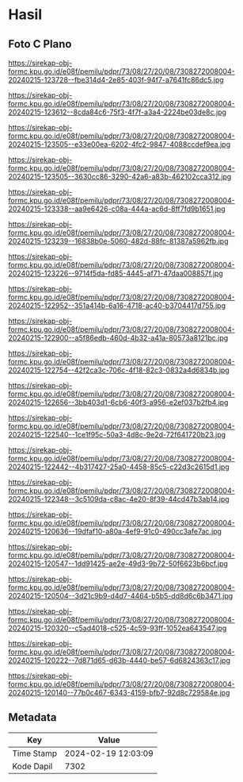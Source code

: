 # Hasil

## Foto C Plano

https://sirekap-obj-formc.kpu.go.id/e08f/pemilu/pdpr/73/08/27/20/08/7308272008004-20240215-123728--fbe314d4-2e85-403f-94f7-a7641fc86dc5.jpg

https://sirekap-obj-formc.kpu.go.id/e08f/pemilu/pdpr/73/08/27/20/08/7308272008004-20240215-123612--8cda84c6-75f3-4f7f-a3a4-2224be03de8c.jpg

https://sirekap-obj-formc.kpu.go.id/e08f/pemilu/pdpr/73/08/27/20/08/7308272008004-20240215-123505--e33e00ea-6202-4fc2-9847-4088ccdef9ea.jpg

https://sirekap-obj-formc.kpu.go.id/e08f/pemilu/pdpr/73/08/27/20/08/7308272008004-20240215-123505--3630cc86-3290-42a6-a83b-462102cca312.jpg

https://sirekap-obj-formc.kpu.go.id/e08f/pemilu/pdpr/73/08/27/20/08/7308272008004-20240215-123338--aa9e6426-c08a-444a-ac6d-8ff7fd9b1651.jpg

https://sirekap-obj-formc.kpu.go.id/e08f/pemilu/pdpr/73/08/27/20/08/7308272008004-20240215-123239--16838b0e-5060-482d-88fc-81387a5962fb.jpg

https://sirekap-obj-formc.kpu.go.id/e08f/pemilu/pdpr/73/08/27/20/08/7308272008004-20240215-123226--9714f5da-fd85-4445-af71-47daa008857f.jpg

https://sirekap-obj-formc.kpu.go.id/e08f/pemilu/pdpr/73/08/27/20/08/7308272008004-20240215-122952--351a414b-6a16-4718-ac40-b3704417d755.jpg

https://sirekap-obj-formc.kpu.go.id/e08f/pemilu/pdpr/73/08/27/20/08/7308272008004-20240215-122900--a5f86edb-460d-4b32-a41a-80573a8121bc.jpg

https://sirekap-obj-formc.kpu.go.id/e08f/pemilu/pdpr/73/08/27/20/08/7308272008004-20240215-122754--42f2ca3c-706c-4f18-82c3-0832a4d6834b.jpg

https://sirekap-obj-formc.kpu.go.id/e08f/pemilu/pdpr/73/08/27/20/08/7308272008004-20240215-122656--3bb403d1-6cb6-40f3-a956-e2ef037b2fb4.jpg

https://sirekap-obj-formc.kpu.go.id/e08f/pemilu/pdpr/73/08/27/20/08/7308272008004-20240215-122540--1ce1f95c-50a3-4d8c-9e2d-72f641720b23.jpg

https://sirekap-obj-formc.kpu.go.id/e08f/pemilu/pdpr/73/08/27/20/08/7308272008004-20240215-122442--4b317427-25a0-4458-85c5-c22d3c2615d1.jpg

https://sirekap-obj-formc.kpu.go.id/e08f/pemilu/pdpr/73/08/27/20/08/7308272008004-20240215-122348--3c5109da-c8ac-4e20-8f39-44cd47b3ab14.jpg

https://sirekap-obj-formc.kpu.go.id/e08f/pemilu/pdpr/73/08/27/20/08/7308272008004-20240215-120636--19dfaf10-a80a-4ef9-91c0-490cc3afe7ac.jpg

https://sirekap-obj-formc.kpu.go.id/e08f/pemilu/pdpr/73/08/27/20/08/7308272008004-20240215-120547--1dd91425-ae2e-49d3-9b72-50f6623b6bcf.jpg

https://sirekap-obj-formc.kpu.go.id/e08f/pemilu/pdpr/73/08/27/20/08/7308272008004-20240215-120504--3d21c9b9-d4d7-4464-b5b5-dd8d6c6b3471.jpg

https://sirekap-obj-formc.kpu.go.id/e08f/pemilu/pdpr/73/08/27/20/08/7308272008004-20240215-120320--c5ad4018-c525-4c59-93ff-1052ea643547.jpg

https://sirekap-obj-formc.kpu.go.id/e08f/pemilu/pdpr/73/08/27/20/08/7308272008004-20240215-120222--7d871d65-d63b-4440-be57-6d6824363c17.jpg

https://sirekap-obj-formc.kpu.go.id/e08f/pemilu/pdpr/73/08/27/20/08/7308272008004-20240215-120140--77b0c467-6343-4159-bfb7-92d8c729584e.jpg


## Metadata

| Key        | Value               |
| ---------- | ------------------- |
| Time Stamp | 2024-02-19 12:03:09 |
| Kode Dapil | 7302                |



